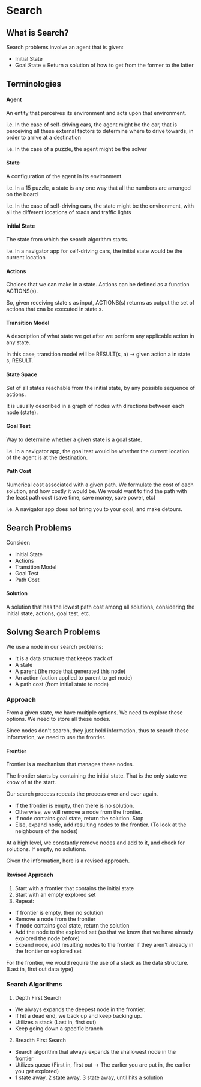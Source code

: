 # Search

## What is Search?

Search problems involve an agent that is given:
- Initial State
- Goal State
= Return a solution of how to get from the former to the latter

## Terminologies

#### Agent

An entity that perceives its environment and acts upon that environment.

i.e. In the case of self-driving cars, the agent might be the car, that is perceiving all these external factors to determine where to drive towards, in order to arrive at a destination

i.e. In the case of a puzzle, the agent might be the solver

#### State

A configuration of the agent in its environment. 

i.e. In a 15 puzzle, a state is any one way that all the numbers are arranged on the board

i.e. In the case of self-driving cars, the state might be the environment, with all the different locations of roads and traffic lights

#### Initial State

The state from which the search algorithm starts. 

i.e. In a navigator app for self-driving cars, the initial state would be the current location

#### Actions

Choices that we can make in a state. Actions can be defined as a function ACTIONS(s).

So, given receiving state s as input, ACTIONS(s) returns as output the set of actions that cna be executed in state s. 

#### Transition Model

A description of what state we get after we perform any applicable action in any state.

In this case, transition model will be RESULT(s, a) -> given action a in state s, RESULT.

#### State Space

Set of all states reachable from the initial state, by any possible sequence of actions. 

It is usually described in a graph of nodes with directions between each node (state). 

#### Goal Test

Way to determine whether a given state is a goal state. 

i.e. In a navigator app, the goal test would be whether the current location of the agent is at the destination. 

#### Path Cost

Numerical cost associated with a given path. We formulate the cost of each solution, and how costly it would be. We would want to find the path with the least path cost (save time, save money, save power, etc)

i.e. A navigator app does not bring you to your goal, and make detours. 

## Search Problems

Consider:
- Initial State
- Actions
- Transition Model
- Goal Test
- Path Cost

#### Solution

A solution that has the lowest path cost among all solutions, considering the initial state, actions, goal test, etc. 

## Solvng Search Problems

We use a node in our search problems:
- It is a data structure that keeps track of
- A state 
- A parent (the node that generated this node)
- An action (action applied to parent to get node)
- A path cost (from initial state to node)

### Approach

From a given state, we have multiple options. We need to explore these options. We need to store all these nodes.

Since nodes don't search, they just hold information, thus to search these information, we need to use the frontier.

#### Frontier

Frontier is a mechanism that manages these nodes.

The frontier starts by containing the initial state. That is the only state we know of at the start. 

Our search process repeats the process over and over again.

- If the frontier is empty, then there is no solution.
- Otherwise, we will remove a node from the frontier. 
- If node contains goal state, return the solution. Stop
- Else, expand node, add resulting nodes to the frontier. (To look at the neighbours of the nodes)

At a high level, we constantly remove nodes and add to it, and check for solutions. If empty, no solutions. 

Given the information, here is a revised approach. 

#### Revised Approach

1. Start with a frontier that contains the initial state
2. Start with an empty explored set
3. Repeat:
- If frontier is empty, then no solution
- Remove a node from the frontier
- If node contains goal state, return the solution
- Add the node to the explored set (so that we know that we have already explored the node before)
- Expand node, add resulting nodes to the frontier if they aren't already in the frontier or explored set

For the frontier, we would require the use of a stack as the data structure. (Last in, first out data type)

### Search Algorithms

1. Depth First Search

- We always expands the deepest node in the frontier. 
- If hit a dead end, we back up and keep backing up.
- Utilizes a stack (Last in, first out)
- Keep going down a specific branch

2. Breadth First Search

- Search algorithm that always expands the shallowest node in the frontier
- Utilizes queue (First in, first out -> The earlier you are put in, the earlier you get explored) 
- 1 state away, 2 state away, 3 state away, until hits a solution

